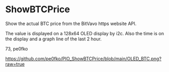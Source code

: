 # ShowBTCPrice
Show the actual BTC price from the BitVavo https website API.

The value is displayed on a 128x64 OLED display by i2c.
Also the time is on the display and a graph line of the last 2 hour.

73, pe0fko

https://github.com/pe0fko/PIO_ShowBTCPrice/blob/main/OLED_BTC.png?raw=true

